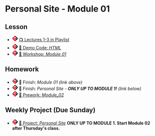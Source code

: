 # Personal Site - Module 01

## Lesson
- ![FSA](/logo.png) [📺 Lectures 1-3 in Playlist](https://www.youtube.com/watch?v=a5sDOIhqdFw&list=PL9NTD5QQdssXTarkBujHENSDgUVBIoFX8&index=2&t=3s)
- ![FSA](/logo.png) [👾 Demo Code: *HTML*](demo.html)
- ![FSA](/logo.png) [🔬 Workshop: *Module 01*](https://learn.fullstackacademy.com/workshop/5e2a093f2e420300043d3add/landing)
<!-- - ![FSA](/logo.png) [👾 Solution: *HTML*]() -->

## Homework
- ![FSA](/logo.png) 🔬 Finish: *Module 01 (link above)*
- ![FSA](/logo.png) 🔬 Finish: *Personal Site - __ONLY UP TO MODULE 1!__ (link below)*
- ![FSA](/logo.png) [📖 Prework: *Module_02*](https://learn.fullstackacademy.com/workshop/5e2f027bf06d2e0004f1ff7d/content/5e2f027bf06d2e0004f1ff84/text)

## Weekly Project (Due Sunday)
- ![FSA](/logo.png) [🔬 Project: *Personal Site*](https://learn.fullstackacademy.com/workshop/5e29d2cd1f75040004050af8/content/5e2b04111d3259000442027b/text) __ONLY UP TO MODULE 1. Start Module 02 after Thursday's class.__

